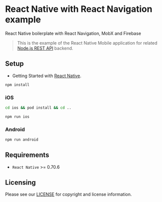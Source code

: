 # React Native with React Navigation example

React Native boilerplate with React Navigation, MobX and Firebase

> This is the example of the React Native Mobile application for related [Node.js REST API](https://github.com/aliaksandr-andreyeu/nodejs-connect-mongoose-swagger) backend.

## Setup

- Getting Started with [React Native](https://reactnative.dev/docs/environment-setup).

```bash
npm install
```

### iOS

```bash
cd ios && pod install && cd ..

npm run ios
```

### Android

```bash
npm run android
```

## Requirements

- `React Native` >= 0.70.6

## Licensing

Please see our [LICENSE](https://github.com/aliaksandr-andreyeu/react-native-mobx-firebase/blob/main/LICENSE) for copyright and license information.

